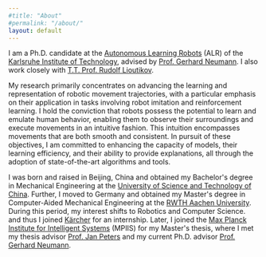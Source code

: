 ```yaml
---
#title: "About"
#permalink: "/about/"
layout: default
---
```


I am a Ph.D. candidate at
the [Autonomous Learning Robots](https://alr.iar.kit.edu/) (ALR) of
the [Karlsruhe Institute of Technology](https://www.kit.edu/english/), advised
by [Prof. Gerhard Neumann](https://scholar.google.de/citations?user=GL360kMAAAAJ&hl=en).
I also work closely
with [T.T. Prof. Rudolf Lioutikov](https://rudolf.intuitive-robots.net/).

My research primarily concentrates on advancing the learning and representation
of robotic movement trajectories, with a particular emphasis on their
application in tasks involving robot imitation and reinforcement learning. I
hold the conviction that robots possess the potential to learn and emulate human
behavior, enabling them to observe their surroundings and execute movements in
an intuitive fashion. This intuition encompasses movements that are both smooth
and consistent. In pursuit of these objectives, I am committed to enhancing the
capacity of models, their learning efficiency, and their ability to provide
explanations, all through the adoption of state-of-the-art algorithms and tools.

I was born and raised in Beijing, China and obtained my Bachelor's degree in
Mechanical Engineering at
the [University of Science and Technology of China](https://en.wikipedia.org/wiki/University_of_Science_and_Technology_of_China).
Further, I moved to Germany and obtained my Master's degree in Computer-Aided
Mechanical Engineering at
the [RWTH Aachen University](https://en.wikipedia.org/wiki/RWTH_Aachen_University).
During this period, my interest shifts to Robotics and Computer Science.
and thus I joined [Kärcher](https://en.wikipedia.org/wiki/K%C3%A4rcher) for an
internship.
Later, I joined
the [Max Planck Institute for Intelligent Systems](https://is.mpg.de/)
(MPIIS) for my Master's thesis, where I met my thesis
advisor [Prof. Jan Peters](https://www.ias.informatik.tu-darmstadt.de/Team/JanPeters)
and my
current Ph.D.
advisor [Prof. Gerhard Neumann](https://scholar.google.de/citations?user=GL360kMAAAAJ&hl=en).

